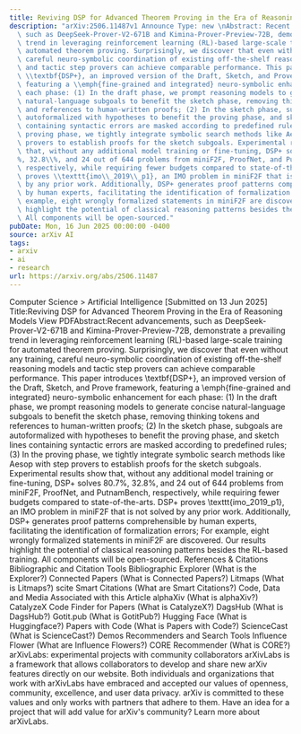 ```yaml
---
title: Reviving DSP for Advanced Theorem Proving in the Era of Reasoning Models
description: "arXiv:2506.11487v1 Announce Type: new \nAbstract: Recent advancements,\
  \ such as DeepSeek-Prover-V2-671B and Kimina-Prover-Preview-72B, demonstrate a prevailing\
  \ trend in leveraging reinforcement learning (RL)-based large-scale training for\
  \ automated theorem proving. Surprisingly, we discover that even without any training,\
  \ careful neuro-symbolic coordination of existing off-the-shelf reasoning models\
  \ and tactic step provers can achieve comparable performance. This paper introduces\
  \ \\textbf{DSP+}, an improved version of the Draft, Sketch, and Prove framework,\
  \ featuring a \\emph{fine-grained and integrated} neuro-symbolic enhancement for\
  \ each phase: (1) In the draft phase, we prompt reasoning models to generate concise\
  \ natural-language subgoals to benefit the sketch phase, removing thinking tokens\
  \ and references to human-written proofs; (2) In the sketch phase, subgoals are\
  \ autoformalized with hypotheses to benefit the proving phase, and sketch lines\
  \ containing syntactic errors are masked according to predefined rules; (3) In the\
  \ proving phase, we tightly integrate symbolic search methods like Aesop with step\
  \ provers to establish proofs for the sketch subgoals. Experimental results show\
  \ that, without any additional model training or fine-tuning, DSP+ solves 80.7\\\
  %, 32.8\\%, and 24 out of 644 problems from miniF2F, ProofNet, and PutnamBench,\
  \ respectively, while requiring fewer budgets compared to state-of-the-arts. DSP+\
  \ proves \\texttt{imo\\_2019\\_p1}, an IMO problem in miniF2F that is not solved\
  \ by any prior work. Additionally, DSP+ generates proof patterns comprehensible\
  \ by human experts, facilitating the identification of formalization errors; For\
  \ example, eight wrongly formalized statements in miniF2F are discovered. Our results\
  \ highlight the potential of classical reasoning patterns besides the RL-based training.\
  \ All components will be open-sourced."
pubDate: Mon, 16 Jun 2025 00:00:00 -0400
source: arXiv AI
tags:
- arxiv
- ai
- research
url: https://arxiv.org/abs/2506.11487
---
```


Computer Science > Artificial Intelligence
[Submitted on 13 Jun 2025]
Title:Reviving DSP for Advanced Theorem Proving in the Era of Reasoning Models
View PDFAbstract:Recent advancements, such as DeepSeek-Prover-V2-671B and Kimina-Prover-Preview-72B, demonstrate a prevailing trend in leveraging reinforcement learning (RL)-based large-scale training for automated theorem proving. Surprisingly, we discover that even without any training, careful neuro-symbolic coordination of existing off-the-shelf reasoning models and tactic step provers can achieve comparable performance. This paper introduces \textbf{DSP+}, an improved version of the Draft, Sketch, and Prove framework, featuring a \emph{fine-grained and integrated} neuro-symbolic enhancement for each phase: (1) In the draft phase, we prompt reasoning models to generate concise natural-language subgoals to benefit the sketch phase, removing thinking tokens and references to human-written proofs; (2) In the sketch phase, subgoals are autoformalized with hypotheses to benefit the proving phase, and sketch lines containing syntactic errors are masked according to predefined rules; (3) In the proving phase, we tightly integrate symbolic search methods like Aesop with step provers to establish proofs for the sketch subgoals. Experimental results show that, without any additional model training or fine-tuning, DSP+ solves 80.7\%, 32.8\%, and 24 out of 644 problems from miniF2F, ProofNet, and PutnamBench, respectively, while requiring fewer budgets compared to state-of-the-arts. DSP+ proves \texttt{imo\_2019\_p1}, an IMO problem in miniF2F that is not solved by any prior work. Additionally, DSP+ generates proof patterns comprehensible by human experts, facilitating the identification of formalization errors; For example, eight wrongly formalized statements in miniF2F are discovered. Our results highlight the potential of classical reasoning patterns besides the RL-based training. All components will be open-sourced.
References & Citations
Bibliographic and Citation Tools
Bibliographic Explorer (What is the Explorer?)
Connected Papers (What is Connected Papers?)
Litmaps (What is Litmaps?)
scite Smart Citations (What are Smart Citations?)
Code, Data and Media Associated with this Article
alphaXiv (What is alphaXiv?)
CatalyzeX Code Finder for Papers (What is CatalyzeX?)
DagsHub (What is DagsHub?)
Gotit.pub (What is GotitPub?)
Hugging Face (What is Huggingface?)
Papers with Code (What is Papers with Code?)
ScienceCast (What is ScienceCast?)
Demos
Recommenders and Search Tools
Influence Flower (What are Influence Flowers?)
CORE Recommender (What is CORE?)
arXivLabs: experimental projects with community collaborators
arXivLabs is a framework that allows collaborators to develop and share new arXiv features directly on our website.
Both individuals and organizations that work with arXivLabs have embraced and accepted our values of openness, community, excellence, and user data privacy. arXiv is committed to these values and only works with partners that adhere to them.
Have an idea for a project that will add value for arXiv's community? Learn more about arXivLabs.